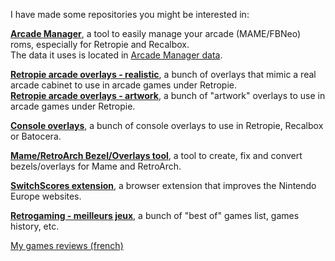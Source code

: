 I have made some repositories you might be interested in:

[**Arcade Manager**](https://github.com/cosmo0/arcade-manager), a tool to easily manage your arcade (MAME/FBNeo) roms, especially for Retropie and Recalbox.  
The data it uses is located in [Arcade Manager data](https://github.com/cosmo0/arcade-manager-data).

[**Retropie arcade overlays - realistic**](https://github.com/cosmo0/retropie-overlays-arcade-realistic), a bunch of overlays that mimic a real arcade cabinet to use in arcade games under Retropie.  
[**Retropie arcade overlays - artwork**](https://github.com/cosmo0/retropie-overlays-arcade-artwork), a bunch of "artwork" overlays to use in arcade games under Retropie.

[**Console overlays**](https://github.com/cosmo0/retropie-overlays), a bunch of console overlays to use in Retropie, Recalbox or Batocera.

[**Mame/RetroArch Bezel/Overlays tool**](https://github.com/cosmo0/mame-retroarch-bezel-converter), a tool to create, fix and convert bezels/overlays for Mame and RetroArch.

[**SwitchScores extension**](https://github.com/cosmo0/switchscores-extension), a browser extension that improves the Nintendo Europe websites.

[**Retrogaming - meilleurs jeux**](https://github.com/cosmo0/retrogaming-meilleurs-jeux), a bunch of "best of" games list, games history, etc.

[My games reviews (french)](https://www.cosmo0.fr/)
